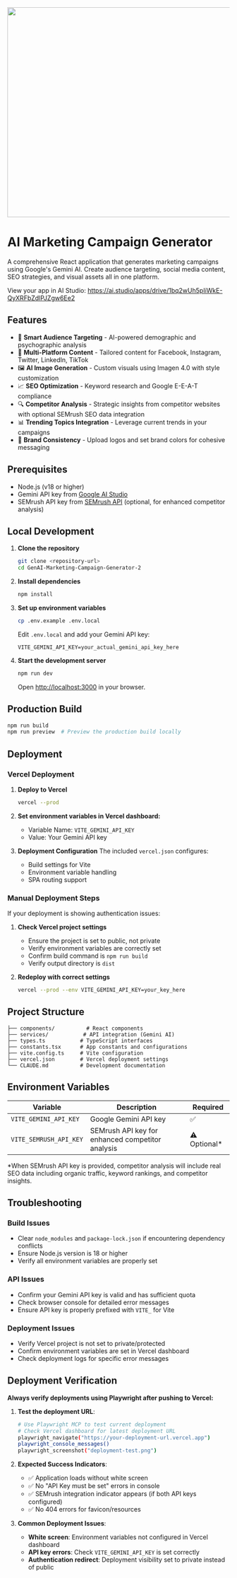 <div align="center">
<img width="1200" height="475" alt="GHBanner" src="https://github.com/user-attachments/assets/0aa67016-6eaf-458a-adb2-6e31a0763ed6" />
</div>

# AI Marketing Campaign Generator

A comprehensive React application that generates marketing campaigns using Google's Gemini AI. Create audience targeting, social media content, SEO strategies, and visual assets all in one platform.

View your app in AI Studio: https://ai.studio/apps/drive/1bq2wUh5pIiWkE-QyXRFbZdlPJZgw6Ee2

## Features

- 🎯 **Smart Audience Targeting** - AI-powered demographic and psychographic analysis
- 📱 **Multi-Platform Content** - Tailored content for Facebook, Instagram, Twitter, LinkedIn, TikTok
- 🖼️ **AI Image Generation** - Custom visuals using Imagen 4.0 with style customization
- 📈 **SEO Optimization** - Keyword research and Google E-E-A-T compliance
- 🔍 **Competitor Analysis** - Strategic insights from competitor websites with optional SEMrush SEO data integration
- 📊 **Trending Topics Integration** - Leverage current trends in your campaigns
- 🎨 **Brand Consistency** - Upload logos and set brand colors for cohesive messaging

## Prerequisites

- Node.js (v18 or higher)
- Gemini API key from [Google AI Studio](https://ai.google.dev/gemini-api/docs/api-key)
- SEMrush API key from [SEMrush API](https://www.semrush.com/api/) (optional, for enhanced competitor analysis)

## Local Development

1. **Clone the repository**
   ```bash
   git clone <repository-url>
   cd GenAI-Marketing-Campaign-Generator-2
   ```

2. **Install dependencies**
   ```bash
   npm install
   ```

3. **Set up environment variables**
   ```bash
   cp .env.example .env.local
   ```
   Edit `.env.local` and add your Gemini API key:
   ```
   VITE_GEMINI_API_KEY=your_actual_gemini_api_key_here
   ```

4. **Start the development server**
   ```bash
   npm run dev
   ```
   Open [http://localhost:3000](http://localhost:3000) in your browser.

## Production Build

```bash
npm run build
npm run preview  # Preview the production build locally
```

## Deployment

### Vercel Deployment

1. **Deploy to Vercel**
   ```bash
   vercel --prod
   ```

2. **Set environment variables in Vercel dashboard:**
   - Variable Name: `VITE_GEMINI_API_KEY`
   - Value: Your Gemini API key

3. **Deployment Configuration**
   The included `vercel.json` configures:
   - Build settings for Vite
   - Environment variable handling
   - SPA routing support

### Manual Deployment Steps

If your deployment is showing authentication issues:

1. **Check Vercel project settings**
   - Ensure the project is set to public, not private
   - Verify environment variables are correctly set
   - Confirm build command is `npm run build`
   - Verify output directory is `dist`

2. **Redeploy with correct settings**
   ```bash
   vercel --prod --env VITE_GEMINI_API_KEY=your_key_here
   ```

## Project Structure

```
├── components/          # React components
├── services/           # API integration (Gemini AI)
├── types.ts           # TypeScript interfaces
├── constants.tsx      # App constants and configurations
├── vite.config.ts     # Vite configuration
├── vercel.json        # Vercel deployment settings
└── CLAUDE.md          # Development documentation
```

## Environment Variables

| Variable | Description | Required |
|----------|-------------|----------|
| `VITE_GEMINI_API_KEY` | Google Gemini API key | ✅ |
| `VITE_SEMRUSH_API_KEY` | SEMrush API key for enhanced competitor analysis | ⚠️ Optional* |

*When SEMrush API key is provided, competitor analysis will include real SEO data including organic traffic, keyword rankings, and competitor insights.

## Troubleshooting

### Build Issues
- Clear `node_modules` and `package-lock.json` if encountering dependency conflicts
- Ensure Node.js version is 18 or higher
- Verify all environment variables are properly set

### API Issues
- Confirm your Gemini API key is valid and has sufficient quota
- Check browser console for detailed error messages
- Ensure API key is properly prefixed with `VITE_` for Vite

### Deployment Issues
- Verify Vercel project is not set to private/protected
- Confirm environment variables are set in Vercel dashboard
- Check deployment logs for specific error messages

## Deployment Verification

**Always verify deployments using Playwright after pushing to Vercel:**

1. **Test the deployment URL**:
   ```bash
   # Use Playwright MCP to test current deployment
   # Check Vercel dashboard for latest deployment URL
   playwright_navigate("https://your-deployment-url.vercel.app")
   playwright_console_messages()
   playwright_screenshot("deployment-test.png")
   ```

2. **Expected Success Indicators**:
   - ✅ Application loads without white screen
   - ✅ No "API Key must be set" errors in console
   - ✅ SEMrush integration indicator appears (if both API keys configured)
   - ✅ No 404 errors for favicon/resources

3. **Common Deployment Issues**:
   - **White screen**: Environment variables not configured in Vercel dashboard
   - **API key errors**: Check `VITE_GEMINI_API_KEY` is set correctly
   - **Authentication redirect**: Deployment visibility set to private instead of public
